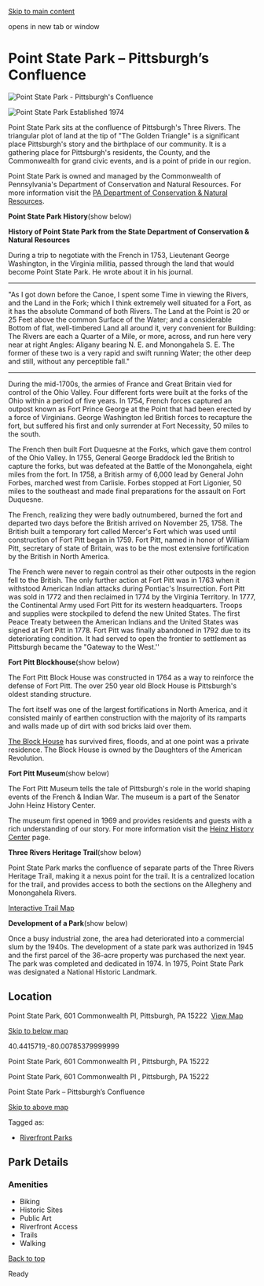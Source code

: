 [Skip to main content](https://www.pittsburghpa.gov/Recreation-Events/Parks/Our-Parks/Point-State-Park-%E2%80%93-Pittsburgh%E2%80%99s-Confluence#main-content)

opens in new tab or window

# Point State Park – Pittsburgh’s Confluence

![Point State Park - Pittsburgh's Confluence](https://www.pittsburghpa.gov/files/assets/city/v/1/parks/images/parks/point_state_park_fountain.jpg?dimension=pageimage&w=480)

![Point State Park Established 1974](https://www.pittsburghpa.gov/files/assets/city/v/1/parks/images/parks/14194_poit-state-park.jpg)

Point State Park sits at the confluence of Pittsburgh's Three Rivers. The triangular plot of land at the tip of "The Golden Triangle" is a significant place Pittsburgh's story and the birthplace of our community. It is a gathering place for Pittsburgh's residents, the County, and the Commonwealth for grand civic events, and is a point of pride in our region.

Point State Park is owned and managed by the Commonwealth of Pennsylvania's Department of Conservation and Natural Resources. For more information visit the [PA Department of Conservation & Natural Resources](https://www.dcnr.pa.gov/StateParks/FindAPark/PointStatePark/Pages/default.aspx).

**Point State Park History**(show below)

**History of Point State Park from the State Department of Conservation & Natural Resources**

During a trip to negotiate with the French in 1753, Lieutenant George Washington, in the Virginia militia, passed through the land that would become Point State Park. He wrote about it in his journal.

* * *

"As I got down before the Canoe, I spent some Time in viewing the Rivers, and the Land in the Fork; which I think extremely well situated for a Fort, as it has the absolute Command of both Rivers. The Land at the Point is 20 or 25 Feet above the common Surface of the Water; and a considerable Bottom of flat, well-timbered Land all around it, very convenient for Building: The Rivers are each a Quarter of a Mile, or more, across, and run here very near at right Angles: Aligany bearing N. E. and Monongahela S. E. The former of these two is a very rapid and swift running Water; the other deep and still, without any perceptible fall."

* * *

During the mid-1700s, the armies of France and Great Britain vied for control of the Ohio Valley. Four different forts were built at the forks of the Ohio within a period of five years. In 1754, French forces captured an outpost known as Fort Prince George at the Point that had been erected by a force of Virginians. George Washington led British forces to recapture the fort, but suffered his first and only surrender at Fort Necessity, 50 miles to the south.

The French then built Fort Duquesne at the Forks, which gave them control of the Ohio Valley. In 1755, General George Braddock led the British to capture the forks, but was defeated at the Battle of the Monongahela, eight miles from the fort. In 1758, a British army of 6,000 lead by General John Forbes, marched west from Carlisle. Forbes stopped at Fort Ligonier, 50 miles to the southeast and made final preparations for the assault on Fort Duquesne.

The French, realizing they were badly outnumbered, burned the fort and departed two days before the British arrived on November 25, 1758. The British built a temporary fort called Mercer's Fort which was used until construction of Fort Pitt began in 1759. Fort Pitt, named in honor of William Pitt, secretary of state of Britain, was to be the most extensive fortification by the British in North America.

The French were never to regain control as their other outposts in the region fell to the British. The only further action at Fort Pitt was in 1763 when it withstood American Indian attacks during Pontiac's Insurrection. Fort Pitt was sold in 1772 and then reclaimed in 1774 by the Virginia Territory. In 1777, the Continental Army used Fort Pitt for its western headquarters. Troops and supplies were stockpiled to defend the new United States. The first Peace Treaty between the American Indians and the United States was signed at Fort Pitt in 1778. Fort Pitt was finally abandoned in 1792 due to its deteriorating condition. It had served to open the frontier to settlement as Pittsburgh became the "Gateway to the West.''

**Fort Pitt Blockhouse**(show below)

The Fort Pitt Block House was constructed in 1764 as a way to reinforce the defense of Fort Pitt. The over 250 year old Block House is Pittsburgh's oldest standing structure.

The fort itself was one of the largest fortifications in North America, and it consisted mainly of earthen construction with the majority of its ramparts and walls made up of dirt with sod bricks laid over them.

[The Block House](https://www.fortpittblockhouse.com/) has survived fires, floods, and at one point was a private residence. The Block House is owned by the Daughters of the American Revolution.

**Fort Pitt Museum**(show below)

The Fort Pitt Museum tells the tale of Pittsburgh's role in the world shaping events of the French & Indian War. The museum is a part of the Senator John Heinz History Center.

The museum first opened in 1969 and provides residents and guests with a rich understanding of our story. For more information visit the [Heinz History Center](https://www.heinzhistorycenter.org/fort-pitt/) page.

**Three Rivers Heritage Trail**(show below)

Point State Park marks the confluence of separate parts of the Three Rivers Heritage Trail, making it a nexus point for the trail. It is a centralized location for the trail, and provides access to both the sections on the Allegheny and Monongahela Rivers.

[Interactive Trail Map](https://pittsburghpa.maps.arcgis.com/apps/Profile/index.html?appid=dc107698cf4446848b2b662c73e71474)

**Development of a Park**(show below)

Once a busy industrial zone, the area had deteriorated into a commercial slum by the 1940s. The development of a state park was authorized in 1945 and the first parcel of the 36-acre property was purchased the next year. The park was completed and dedicated in 1974. In 1975, Point State Park was designated a National Historic Landmark.

## Location

Point State Park, 601 Commonwealth Pl, Pittsburgh, PA 15222  [View Map](https://maps.google.com/?q=%20Point%20State%20Park,%20601%20Commonwealth%20Pl%20%20Pittsburgh,%20PA%2015222)

[Skip to below map](https://www.pittsburghpa.gov/Recreation-Events/Parks/Our-Parks/Point-State-Park-%E2%80%93-Pittsburgh%E2%80%99s-Confluence#map-bottom)

40.4415719,-80.00785379999999


Point State Park, 601 Commonwealth Pl ,
Pittsburgh, PA 15222


Point State Park, 601 Commonwealth Pl ,
Pittsburgh, PA 15222

Point State Park – Pittsburgh’s Confluence


[Skip to above map](https://www.pittsburghpa.gov/Recreation-Events/Parks/Our-Parks/Point-State-Park-%E2%80%93-Pittsburgh%E2%80%99s-Confluence#map-top)

Tagged as:

- [Riverfront Parks](https://www.pittsburghpa.gov/Recreation-Events/Parks/Our-Parks/Point-State-Park-%E2%80%93-Pittsburgh%E2%80%99s-Confluence?dlv_OC%20CL%20City%20Parks%20Reserves%20Listing=(dd_OC%20Park%20Categories=Riverfront%20Parks))

## Park Details

### Amenities

- Biking
- Historic Sites
- Public Art
- Riverfront Access
- Trails
- Walking

[Back to top](https://www.pittsburghpa.gov/Recreation-Events/Parks/Our-Parks/Point-State-Park-%E2%80%93-Pittsburgh%E2%80%99s-Confluence#body-top)

Ready
